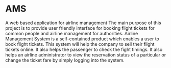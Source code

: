 # AMS
A web based application for airline management
The main purpose of this project is to provide user friendly interface for booking flight tickets for common people and airline management for authorities.
Airline Management System is a self-contained product which enables a user to book flight tickets. This system will help the company to sell their
flight tickets online. It also helps the passenger to check the fight timings. It also helps an airline administrator to view the reservation status of a 
particular or change the ticket fare by simply logging into the system. 
